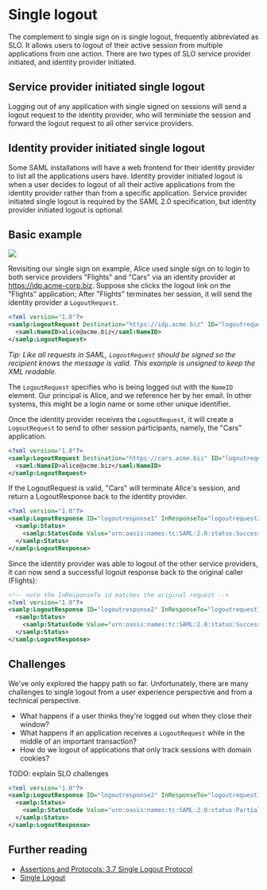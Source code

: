 # Single logout

The complement to single sign on is single logout, frequently abbreviated as
SLO. It allows users to logout of their active session from multiple
applications from one action. There are two types of SLO service provider
initiated, and identity provider initiated.

## Service provider initiated single logout

Logging out of any application with single signed on sessions will send a logout
request to the identity provider, who will terminiate the session and forward
the logout request to all other service providers.

## Identity provider initiated single logout

Some SAML installations will have a web frontend for their identity provider to
list all the applications users have. Identity provider initiated logout is when
a user decides to logout of all their active applications from the identity
provider rather than from a specific application. Service provider initiated
single logout is required by the SAML 2.0 specification, but identity provider
initiated logout is optional.

## Basic example

![](/images/idp-single-logout.png)

Revisiting our single sign on example, Alice used single sign on to login to
both service providers "Flights" and "Cars" via an identity provider at
https://idp.acme-corp.biz. Suppose she clicks the logout link on the "Flights"
application; After "Flights" terminates her session, it will send the identity
provider a `LogoutRequest`.

```xml
<?xml version="1.0"?>
<samlp:LogoutRequest Destination="https://idp.acme.biz" ID="logoutrequest1">
  <saml:NameID>alice@acme.biz</saml:NameID>
</samlp:LogoutRequest>
```

<em>Tip: Like all requests in SAML, `LogoutRequest` should be signed so the
recipient knows the message is valid. This example is unsigned to keep the XML
readable.</em>

The `LogoutRequest` specifies who is being logged out with the `NameID` element.
Our principal is Alice, and we reference her by her email. In other systems,
this might be a login name or some other unique identifier.

Once the identity provider receives the `LogoutRequest`, it will create a
`LogoutRequest` to send to other session participants, namely, the "Cars"
application.

```xml
<?xml version="1.0"?>
<samlp:LogoutRequest Destination="https://cars.acme.biz" ID="logoutrequest2">
  <saml:NameID>alice@acme.biz</saml:NameID>
</samlp:LogoutRequest>
```

If the LogoutRequest is valid, "Cars" will terminate Alice's session, and return
a LogoutResponse back to the identity provider.

```xml
<?xml version="1.0"?>
<samlp:LogoutResponse ID="logoutresponse1" InResponseTo="logoutrequest2">
  <samlp:Status>
    <samlp:StatusCode Value="urn:oasis:names:tc:SAML:2.0:status:Success"></samlp:StatusCode>
  </samlp:Status>
</samlp:LogoutResponse>
```

Since the identity provider was able to logout of the other service providers,
it can now send a successful logout response back to the original caller
(Flights):

```xml
<!-- note the InResponseTo id matches the original request -->
<?xml version="1.0"?>
<samlp:LogoutResponse ID="logoutresponse2" InResponseTo="logoutrequest1">
  <samlp:Status>
    <samlp:StatusCode Value="urn:oasis:names:tc:SAML:2.0:status:Success"></samlp:StatusCode>
  </samlp:Status>
</samlp:LogoutResponse>
```

## Challenges

We've only explored the happy path so far. Unfortunately, there are many
challenges to single logout from a user experience perspective and from a
technical perspective.

- What happens if a user thinks they're logged out when they close their window?
- What happens if an application receives a `LogoutRequest` while in the middle of an important transaction?
- How do we logout of applications that only track sessions with domain cookies?

TODO: explain SLO challenges


```xml
<?xml version="1.0"?>
<samlp:LogoutResponse ID="logoutresponse2" InResponseTo="logoutrequest1">
  <samlp:Status>
    <samlp:StatusCode Value="urn:oasis:names:tc:SAML:2.0:status:PartialLogout"></samlp:StatusCode>
  </samlp:Status>
</samlp:LogoutResponse>
```

## Further reading

- [Assertions and Protocols: 3.7 Single Logout Protocol](http://docs.oasis-open.org/security/saml/v2.0/saml-core-2.0-os.pdf)
- [Single Logout](http://www.slideshare.net/erlang/single-logout)
